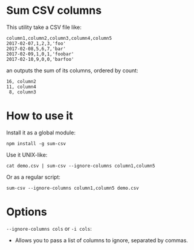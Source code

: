 # Sum CSV columns

This utility take a CSV file like:

	column1,column2,column3,column4,column5
	2017-02-07,1,2,3,'foo'
	2017-02-08,5,6,7,'bar'
	2017-02-09,1,0,1,'foobar'
	2017-02-10,9,0,0,'barfoo'

an outputs the sum of its columns, ordered by count:

	16, column2
	11, column4
	 8, column3

# How to use it

Install it as a global module:

	npm install -g sum-csv

Use it UNIX-like:

	cat demo.csv | sum-csv --ignore-columns column1,column5

Or as a regular script:

	sum-csv --ignore-columns column1,column5 demo.csv

# Options

`--ignore-columns cols` or `-i cols`:

* Allows you to pass a list of columns to ignore, separated by commas.
